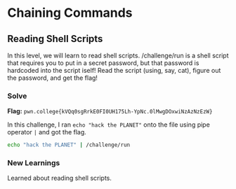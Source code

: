 # Chaining Commands

## Reading Shell Scripts
In this level, we will learn to read shell scripts. /challenge/run is a shell script that requires you to put in a secret password, but that password is hardcoded into the script iself! Read the script (using, say, cat), figure out the password, and get the flag!

### Solve
**Flag:** `pwn.college{kVQq0sgRrkE0FI0UH175Lh-YpNc.0lMwgDOxwiNzAzNzEzW}`

In this challenge, I ran ```echo "hack the PLANET"``` onto the file using pipe operator ```|``` and got the flag.

```bash
echo "hack the PLANET" | /challenge/run
```

### New Learnings
Learned about reading shell scripts.
